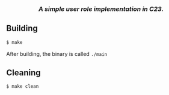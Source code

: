 <div align="center">
  
### *A simple user role implementation in C23.*

</div>

## Building

```bash
$ make
```
After building, the binary is called ```./main```

## Cleaning

```bash
$ make clean
```